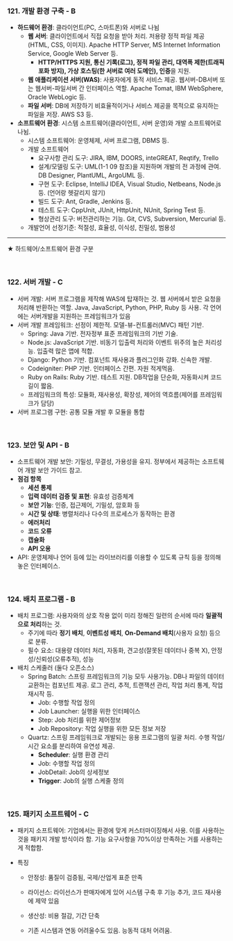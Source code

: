 ### 121. 개발 환경 구축 - B

* **하드웨어 환경**: 클라이언트(PC, 스마트폰)와 서버로 나뉨
  * **웹 서버**: 클라이언트에서 직접 요청을 받아 처리. 저용량 정적 파일 제공(HTML, CSS, 이미지). Apache HTTP Server, MS Internet Information Service, Google Web Server 등.
    * **HTTP/HTTPS 지원, 통신 기록(로그), 정적 파일 관리, 대역폭 제한(트래픽 포화 방지), 가상 호스팅(한 서버로 여러 도메인), 인증**을 지원.
  * **웹 애플리케이션 서버(WAS)**: 사용자에게 동적 서비스 제공. 웹서버-DB서버 또는 웹서버-파일서버 간 인터페이스 역할. Apache Tomat, IBM WebSphere, Oracle WebLogic 등.
  * **파일 서버**: DB에 저장하기 비효율적이거나 서비스 제공을 목적으로 유지하는 파일을 저장. AWS S3 등.
* **소프트웨어 환경**: 시스템 소프트웨어(클라이언트, 서버 운영)와 개발 소프트웨어로 나뉨.
  * 시스템 소프트웨어: 운영체제, 서버 프로그램, DBMS 등.
  * 개발 소프트웨어
    * 요구사항 관리 도구: JIRA, IBM, DOORS, inteGREAT, Reqtify, Trello
    * 설계/모델링 도구: UML(1-1 09 참조)을 지원하며 개발의 전 과정에 관여. DB Designer, PlantUML, ArgoUML 등.
    * 구현 도구: Eclipse, IntelliJ IDEA, Visual Studio, Netbeans, Node.js 등. (언어랑 헷갈리지 않기)
    * 빌드 도구: Ant, Gradle, Jenkins 등.
    * 테스트 도구: CppUnit, JUnit, HttpUnit, NUnit, Spring Test 등.
    * 형상관리 도구: 버전관리하는 기능. Git, CVS, Subversion, Mercurial 등.
  * 개발언어 선정기준: 적절성, 효율성, 이식성, 친밀성, 범용성

---

★ 하드웨어/소프트웨어 환경 구분

<br>

### 122. 서버 개발 - C

* 서버 개발: 서버 프로그램을 제작해 WAS에 탑재하는 것. 웹 서버에서 받은 요청을 처리해 반환하는 역할. Java, JavaScript, Python, PHP, Ruby 등 사용. 각 언어에는 서버개발을 지원하는 프레임워크가 있음
* 서버 개발 프레임워크: 선정이 제한적. 모델-뷰-컨트롤러(MVC) 패턴 기반. 
  * Spring: Java 기반. 전자정부 표준 프레임워크의 기반 기술.
  * Node.js: JavaScript 기반. 비동기 입출력 처리와 이벤트 위주의 높은 처리성능. 입출력 많은 앱에 적합.
  * Django: Python 기반. 컴포넌트 재사용과 플러그인화 강화. 신속한 개발.
  * Codeigniter: PHP 기반. 인터페이스 간편. 자원 적게먹음.
  * Ruby on Rails: Ruby 기반. 테스트 지원. DB작업을 단순화, 자동화시켜 코드 길이 짧음.
  * 프레임워크의 특성: 모듈화, 재사용성, 확장성, 제어의 역흐름(제어를 프레임워크가 담당)
* 서버 프로그램 구현: 공통 모듈 개발 후 모듈을 통합

<br>

### 123. 보안 및 API - B

* 소프트웨어 개발 보안: 기밀성, 무결성, 가용성을 유지. 정부에서 제공하는 소프트웨어 개발 보안 가이드 참고.
* **점검 항목**
  * **세션 통제**
  * **입력 데이터 검증 및 표현**: 유효성 검증체계
  * **보안 기능**: 인증, 접근제어, 기밀성, 암호화 등
  * **시간 및 상태**: 병렬처리나 다수의 프로세스가 동작하는 환경
  * **에러처리**
  * **코드 오류**
  * **캡슐화**
  * **API 오용**
* API: 운영체제나 언어 등에 있는 라이브러리를 이용할 수 있도록 규칙 등을 정의해놓은 인터페이스.

<br>

### 124. 배치 프로그램 - B

* 배치 프로그램: 사용자와의 상호 작용 없이 미리 정해진 일련의 순서에 따라 **일괄적으로 처리**하는 것.
  * 주기에 따라 **정기 배치**, **이벤트성 배치**, **On-Demand 배치**(사용자 요청) 등으로 분류.
  * 필수 요소: 대용량 데이터 처리, 자동화, 견고성(잘못된 데이터나 중복 X), 안정성/신뢰성(오류추적), 성능
* 배치 스케줄러 (둘다 오픈소스)
  * Spring Batch: 스프링 프레임워크의 기능 모두 사용가능. DB나 파일의 데이터 교환하는 컴포넌트 제공. 로그 관리, 추적, 트랜잭션 관리, 작업 처리 통계, 작업 재시작 등.
    * Job: 수행할 작업 정의
    * Job Launcher: 실행을 위한 인터페이스
    * Step: Job 처리를 위한 제어정보
    * Job Repository: 작업 실행을 위한 모든 정보 저장
  * Quartz: 스프링 프레임워크로 개발되는 응용 프로그램의 일괄 처리. 수행 작업/시간 요소를 분리하여 유연성 제공.
    * **Scheduler**: 실행 환경 관리
    * Job: 수행할 작업 정의
    * JobDetail: Job의 상세정보
    * **Trigger**: Job의 실행 스케줄 정의

<br>

### 125. 패키지 소프트웨어 - C

* 패키지 소프트웨어: 기업에서는 환경에 맞게 커스터마이징해서 사용. 이를 사용하는 것을 패키지 개발 방식이라 함. 기능 요구사항을 70%이상 만족하는 거를 사용하는 게 적합함.

* 특징

  * 안정성: 품질이 검증됨, 국제/산업게 표준 만족

  * 라이선스: 라이선스가 판매자에게 있어 시스템 구축 후 기능 추가, 코드 재사용에 제약 있음
  * 생산성: 비용 절감, 기간 단축
  * 기존 시스템과 연동 어려울수도 있음. 능동적 대처 어려움.